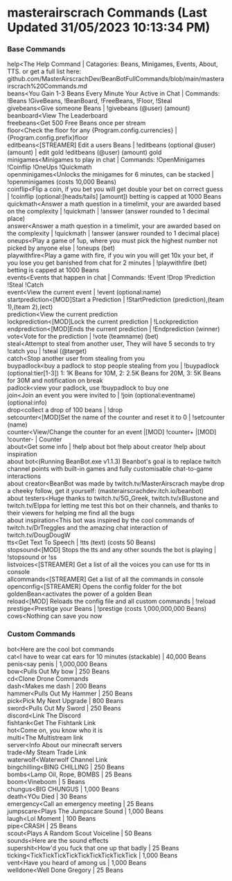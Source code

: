 # masterairscrach Commands (Last Updated 31/05/2023 10:13:34 PM)
### Base Commands
help<The Help Command | Catagories: Beans, Minigames, Events, About, TTS. or get a full list here: github.com/MasterAirscrachDev/BeanBotFullCommands/blob/main/masterairscrach%20Commands.md
 <br>beans<You Gain 1-3 Beans Every Minute Your Active in Chat | Commands: !Beans !GiveBeans, !BeanBoard, !FreeBeans, !Floor, !Steal
 <br>givebeans<Give someone Beans | !givebeans (@user) (amount)
 <br>beanboard<View The Leaderboard
 <br>freebeans<Get 500 Free Beans once per stream
 <br>floor<Check the floor for any {Program.config.currencies} | {Program.config.prefix}floor
 <br>editbeans<[STREAMER] Edit a users Beans | !editbeans (optional @user) (amount) | edit gold !editbeans (@user) (amount) gold
 <br>minigames<Minigames to play in chat | Commands: !OpenMinigames !Coinflip  !OneUps !Quickmath 
 <br>openminigames<Unlocks the minigames for 6 minutes, can be stacked | !openminigames (costs 10,000 Beans)
 <br>coinflip<Flip a coin, if you bet you will get double your bet on correct guess | !coinflip (optional:[heads/tails] [amount]) betting is capped at 1000 Beans
 <br>quickmath<Answer a math question in a timelimit, your are awarded based on the complexity | !quickmath | !answer (answer rounded to 1 decimal place)
 <br>answer<Answer a math question in a timelimit, your are awarded based on the complexity | !quickmath | !answer (answer rounded to 1 decimal place)
 <br>oneups<Play a game of 1up, where you must pick the highest number not picked by anyone else | !oneups (bet)
 <br>playwithfire<Play a game with fire, if you win you will get 10x your bet, if you lose you get banished from chat for 2 minutes | !playwithfire (bet) betting is capped at 1000 Beans
 <br>events<Events that happen in chat | Commands: !Event !Drop !Prediction !Steal !Catch
 <br>event<View the current event | !event (optional:name)
 <br>startprediction<[MOD]Start a Prediction | !StartPrediction (prediction),(team 1),(team 2),(ect)
 <br>prediction<View the current prediction
 <br>lockprediction<[MOD]Lock the current prediction | !Lockprediction
 <br>endprediction<[MOD]Ends the current prediction | !Endprediction (winner)
 <br>vote<Vote for the prediction | !vote (teamname) (bet)
 <br>steal<Attempt to steal from another user, They will have 5 seconds to try !catch you | !steal (@target)
 <br>catch<Stop another user from stealing from you
 <br>buypadlock<buy a padlock to stop people stealing from you | !buypadlock (optional:tier[1-3]) 1: 1K Beans for 10M, 2: 2.5K Beans for 20M, 3: 5K Beans for 30M and notification on break
 <br>padlock<view your padlock, use !buypadlock to buy one
 <br>join<Join an event you were invited to | !join (optional:eventname) (optional:info)
 <br>drop<collect a drop of 100 beans | !drop
 <br>setcounter<[MOD]Set the name of the counter and reset it to 0 | !setcounter (name)
 <br>counter<View/Change the counter for an event |[MOD] !counter+ |[MOD] !counter- | Counter
 <br>about<Get some info | !help about bot !help about creator !help about inspiration
 <br>about bot<(Running BeanBot.exe v1.1.3) Beanbot's goal is to replace twitch channel points with built-in games and fully customisable chat-to-game interactions
 <br>about creator<BeanBot was made by twitch.tv/MasterAirscrach maybe drop a cheeky follow, get it yourself: (masterairscrachdev.itch.io/beanbot)
 <br>about testers<Huge thanks to twitch.tv/5G_Greek, twitch.tv/xBlustone and twitch.tv/Elppa for letting me test this bot on their channels, and thanks to their viewers for helping me find all the bugs
 <br>about inspiration<This bot was inspired by the cool commands of twitch.tv/DrTreggles and the amazing chat interaction of twitch.tv/DougDougW
 <br>tts<Get Text To Speech | !tts (text) (costs 50 Beans)
 <br>stopsound<[MOD] Stops the tts and any other sounds the bot is playing | !stopsound or !ss
 <br>listvoices<[STREAMER] Get a list of all the voices you can use for tts in console
 <br>allcommands<[STREAMER] Get a list of all the commands in console
 <br>openconfig<[STREAMER] Opens the config folder for the bot
 <br>goldenBean<activates the power of a golden Bean
 <br>reload<[MOD] Reloads the config file and all custom commands | !reload
 <br>prestige<Prestige your Beans | !prestige (costs 1,000,000,000 Beans)
 <br>cows<Nothing can save you now
### Custom Commands
bot<Here are the cool bot commands
 <br>cat<I have to wear cat ears for 10 minutes (stackable) | 40,000 Beans
 <br>penis<say penis | 1,000,000 Beans
 <br>bow<Pulls Out My bow | 250 Beans
 <br>cd<Clone Drone Commands
 <br>dash<Makes me dash | 200 Beans
 <br>hammer<Pulls Out My Hammer | 250 Beans
 <br>pick<Pick My Next Upgrade | 800 Beans
 <br>sword<Pulls Out My Sword | 250 Beans
 <br>discord<Link The Discord
 <br>fishtank<Get The Fishtank Link
 <br>hot<Come on, you know who it is
 <br>multi<The Multistream link
 <br>server<Info About our minecraft servers
 <br>trade<My Steam Trade Link
 <br>waterwolf<Waterwolf Channel Link
 <br>bingchilling<BING CHILLING | 250 Beans
 <br>bombs<Lamp Oil, Rope, BOMBS | 25 Beans
 <br>boom<Vineboom | 5 Beans
 <br>chungus<BIG CHUNGUS | 1,000 Beans
 <br>death<YOu Died | 30 Beans
 <br>emergency<Call an emergency meeting | 25 Beans
 <br>jumpscare<Plays The Jumpscare Sound | 1,000 Beans
 <br>laugh<Lol Moment | 100 Beans
 <br>pipe<CRASH | 25 Beans
 <br>scout<Plays A Random Scout Voiceline | 50 Beans
 <br>sounds<Here are the sound effects
 <br>supershit<How'd you fuck that one up that badly | 25 Beans
 <br>ticking<TickTickTickTickTickTickTickTickTick | 1,000 Beans
 <br>vent<Have you heard of among us | 1,000 Beans
 <br>welldone<Well Done Gregory | 25 Beans
 <br>